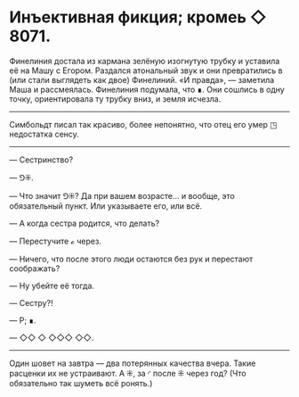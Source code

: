 # Инъективная фикция; кромеь ◇ 8071. 

Финелиния достала из кармана зелёную изогнутую трубку и уставила её на Машу с Егором. Раздался атональный звук и они превратились в (или стали выглядеть как двое) Финелиний. «И правда», — заметила Маша и рассмеялась. Финелиния подумала, что ∎. Они сошлись в одну точку, ориентировала ту трубку вниз, и земля исчезла.

---

Симбольдт писал так красиво, более непонятно, что отец его умер ◳ недостатка сенсу.

---

— Сестринство?

— ⅁⁜.

— Что значит ⅁⁜? Да при вашем возрасте… и вообще, это обязательный пункт. Или указываете его, или всё.

— А когда сестра родится, что делать?

— Перестучите ℴ через.

— Ничего, что после этого люди остаются без рук и перестают соображать?

— Ну убейте её тогда.

— Сестру?!

— Р; ∎.

— ◇◇ ◇ ◇◇◇ ◇◇.

---

Один шовет на завтра — два потерянных качества вчера. Такие расценки их не устраивают. А ⁜, за ◜ после ⁜ через год? (Что обязательно так шуметь всё ронять.)
